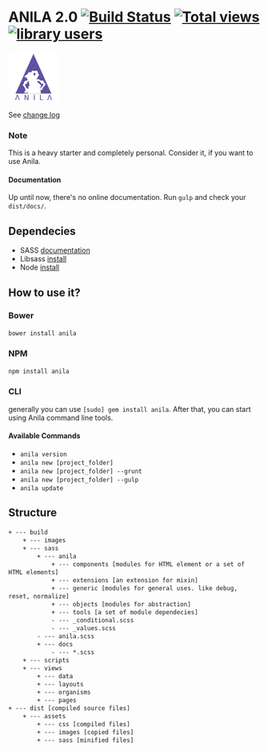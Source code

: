# ANILA 2.0 [![Build Status](https://travis-ci.org/bravocado/anila.png?branch=master)](https://travis-ci.org/bravocado/anila) [![Total views](https://sourcegraph.com/api/repos/github.com/bravocado/anila/counters/views.png)](https://sourcegraph.com/github.com/bravocado/anila) [![library users](https://sourcegraph.com/api/repos/github.com/bravocado/anila/badges/library-users.png)](https://sourcegraph.com/github.com/bravocado/anila)

![Anila Logo](https://github.com/bravocado/anila/blob/development/build/images/logo100.png)

See [change log](https://github.com/bravocado/anila/blob/development/changelog.md)

### Note
This is a heavy starter and completely personal.
Consider it, if you want to use Anila.

#### Documentation
Up until now, there's no online documentation. Run `gulp` and check your `dist/docs/`.

## Dependecies
- SASS [documentation](http://sass-lang.com/documentation/file.SASS_REFERENCE.html)
- Libsass [install](http://libsass.org/)
- Node [install](http://nodejs.org/)


## How to use it?

### Bower

`bower install anila`


### NPM

`npm install anila`


### CLI

generally you can use `[sudo] gem install anila`. After that, you can start using Anila command line tools.

#### Available Commands
- `anila version`
- `anila new [project_folder]`
- `anila new [project_folder] --grunt`
- `anila new [project_folder] --gulp`
- `anila update`


## Structure
```
+ --- build
	+ --- images
	+ --- sass
		+ --- anila
			+ --- components [modules for HTML element or a set of HTML elements]
			+ --- extensions [an extension for mixin]
			+ --- generic [modules for general uses. like debug, reset, normalize]
			+ --- objects [modules for abstraction]
			+ --- tools [a set of module dependecies]
			- --- _conditional.scss
			- --- _values.scss
		- --- anila.scss
		+ --- docs
			- --- *.scss
	+ --- scripts
	+ --- views
		+ --- data
		+ --- layouts
		+ --- organisms
		+ --- pages
+ --- dist [compiled source files]
	+ --- assets
		+ --- css [compiled files]
		+ --- images [copied files]
		+ --- sass [minified files]
```
